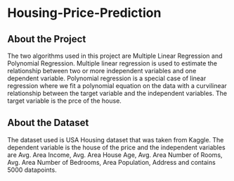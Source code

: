 # Housing-Price-Prediction

## About the Project
The two algorithms used in this project are Multiple Linear Regression and Polynomial Regression. Multiple linear regression is used to estimate the relationship between two or more independent variables and one dependent variable. Polynomial regression is a special case of linear regression where we fit a polynomial equation on the data with a curvilinear relationship between the target variable and the independent variables. The target variable is the prce of the house.

## About the Dataset
The dataset used is USA Housing dataset that was taken from Kaggle. The dependent variable is the house of the price and the independent variables are Avg. Area Income, Avg. Area House Age, Avg. Area Number of Rooms, Avg. Area Number of Bedrooms, Area Population, Address and contains 5000 datapoints. 
